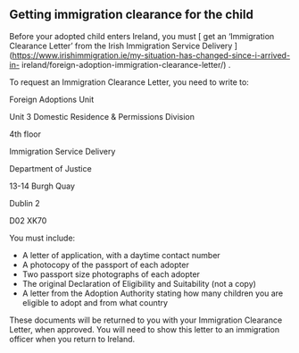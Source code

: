 ##  Getting immigration clearance for the child

Before your adopted child enters Ireland, you must [ get an ‘Immigration
Clearance Letter’ from the Irish Immigration Service Delivery
](https://www.irishimmigration.ie/my-situation-has-changed-since-i-arrived-in-
ireland/foreign-adoption-immigration-clearance-letter/) .

To request an Immigration Clearance Letter, you need to write to:

Foreign Adoptions Unit

Unit 3 Domestic Residence & Permissions Division

4th floor

Immigration Service Delivery

Department of Justice

13-14 Burgh Quay

Dublin 2

D02 XK70

You must include:

  * A letter of application, with a daytime contact number 
  * A photocopy of the passport of each adopter 
  * Two passport size photographs of each adopter 
  * The original Declaration of Eligibility and Suitability (not a copy) 
  * A letter from the Adoption Authority stating how many children you are eligible to adopt and from what country 

These documents will be returned to you with your Immigration Clearance
Letter, when approved. You will need to show this letter to an immigration
officer when you return to Ireland.
